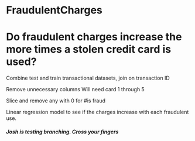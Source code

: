 # FraudulentCharges

# Do fraudulent charges increase the more times a stolen credit card is used?

Combine test and train transactional datasets, join on transaction ID

Remove unnecessary columns
Will need card 1 through 5

Slice and remove any with 0 for #is fraud

Linear regression model to see if the charges increase with each fraudulent use.

##### Josh is testing branching. Cross your fingers
